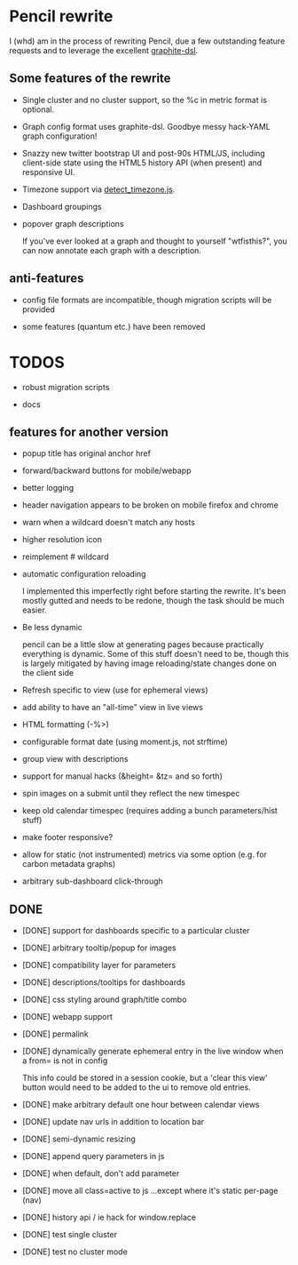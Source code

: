 # Pencil rewrite

I (whd) am in the process of rewriting Pencil, due a few outstanding feature
requests and to leverage the excellent [graphite-dsl](https://github.com/ripienaar/graphite-graph-dsl/).

## Some features of the rewrite

* Single cluster and no cluster support, so the %c in metric format is optional.

* Graph config format uses graphite-dsl. Goodbye messy hack-YAML graph configuration!

* Snazzy new twitter bootstrap UI and post-90s HTML/JS, including client-side
  state using the HTML5 history API (when present) and responsive UI.

* Timezone support via [detect_timezone.js](http://www.pageloom.com/automatic-timezone-detection-with-javascript).

* Dashboard groupings

* popover graph descriptions

  If you've ever looked at a graph and thought to yourself "wtfisthis?", you can
  now annotate each graph with a description.

## anti-features

* config file formats are incompatible, though migration scripts will be provided

* some features (quantum etc.) have been removed

# TODOS

* robust migration scripts

* docs

## features for another version

* popup title has original anchor href

* forward/backward buttons for mobile/webapp

* better logging

* header navigation appears to be broken on mobile firefox and chrome

* warn when a wildcard doesn't match any hosts

* higher resolution icon

* reimplement # wildcard

* automatic configuration reloading

  I implemented this imperfectly right before starting the rewrite. It's been
  mostly gutted and needs to be redone, though the task should be much easier.

* Be less dynamic 

  pencil can be a little slow at generating pages because practically everything
  is dynamic. Some of this stuff doesn't need to be, though this is largely
  mitigated by having image reloading/state changes done on the client side

* Refresh specific to view (use <unit> for ephemeral views)

* add ability to have an "all-time" view in live views

* HTML formatting (-%>)

* configurable format date (using moment.js, not strftime)

* group view with descriptions

* support for manual hacks (&height= &tz= and so forth)

* spin images on a submit until they reflect the new timespec

* keep old calendar timespec (requires adding a bunch parameters/hist stuff)

* make footer responsive?

* allow for static (not instrumented) metrics via some option
  (e.g. for carbon metadata graphs)

* arbitrary sub-dashboard click-through

## DONE
* [DONE] support for dashboards specific to a particular cluster

* [DONE] arbitrary tooltip/popup for images

* [DONE] compatibility layer for parameters

* [DONE] descriptions/tooltips for dashboards

* [DONE] css styling around graph/title combo

* [DONE] webapp support

* [DONE] permalink

* [DONE] dynamically generate ephemeral entry in the live window when a from= is not in config

  This info could be stored in a session cookie, but a 'clear this view' button
  would need to be added to the ui to remove old entries.

* [DONE] make arbitrary default one hour between calendar views

* [DONE] update nav urls in addition to location bar

* [DONE] semi-dynamic resizing

* [DONE] append query parameters in js

* [DONE] when default, don't add parameter

* [DONE] move all class=active to js
  ...except where it's static per-page (nav)

* [DONE] history api / ie hack for window.replace

* [DONE] test single cluster 

* [DONE] test no cluster mode
